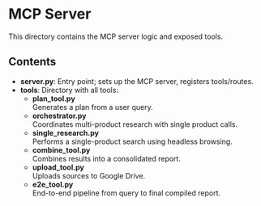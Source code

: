 # MCP Server

This directory contains the MCP server logic and exposed tools.

## Contents

- **server.py**: Entry point; sets up the MCP server, registers tools/routes.
- **tools**: Directory with all tools:
  - **plan_tool.py**  
    Generates a plan from a user query.
  - **orchestrator.py**  
    Coordinates multi-product research with single product calls.
  - **single_research.py**  
    Performs a single-product search using headless browsing.
  - **combine_tool.py**  
    Combines results into a consolidated report.
  - **upload_tool.py**  
    Uploads sources to Google Drive.
  - **e2e_tool.py**  
    End-to-end pipeline from query to final compiled report.
